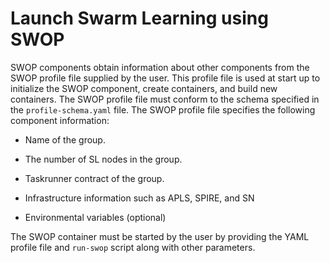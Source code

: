 # <a name="GUID-B3F03E6D-20B1-473C-B846-153C03FE01CB"/> Launch Swarm Learning using SWOP

SWOP components obtain information about other components from the SWOP profile file supplied by the user. This profile file is used at start up to initialize the SWOP component, create containers, and build new containers. The SWOP profile file must conform to the schema specified in the `profile-schema.yaml` file. The SWOP profile file specifies the following component information:

-   Name of the group.

-   The number of SL nodes in the group.

-   Taskrunner contract of the group.

-   Infrastructure information such as APLS, SPIRE, and SN

-   Environmental variables \(optional\)


The SWOP container must be started by the user by providing the YAML profile file and `run-swop` script along with other parameters.

